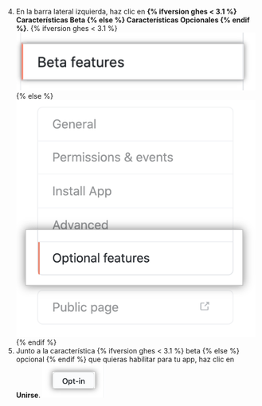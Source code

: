 4. En la barra lateral izquierda, haz clic en **{% ifversion ghes < 3.1 %} Características Beta {% else %} Características Opcionales {% endif %}**.
  {% ifversion ghes < 3.1 %} ![Beta features tab](/assets/images/github-apps/beta-features-option.png) {% else %} ![Optional features tab](/assets/images/github-apps/optional-features-option.png) {% endif %}
5. Junto a la característica {% ifversion ghes < 3.1 %} beta {% else %} opcional {% endif %} que quieras habilitar para tu app, haz clic en **Unirse**. ![Botón de unirse para habilitar una característica opcional](/assets/images/github-apps/enable-optional-features.png)

